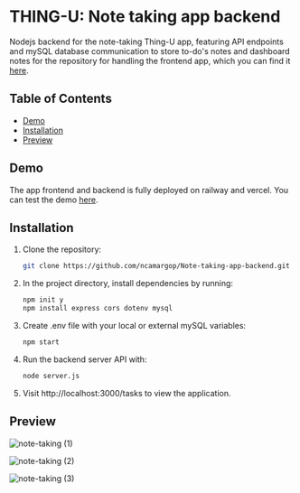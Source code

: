 # THING-U: Note taking app backend

Nodejs backend for the note-taking Thing-U app, featuring API endpoints and mySQL database communication to store to-do's notes and dashboard notes for the repository for handling the frontend app, which you can find it [here](https://github.com/ncamargop/note-taking-app-front).


## Table of Contents
- [Demo](#demo)
- [Installation](#installation)
- [Preview](#preview)


## Demo

The app frontend and backend is fully deployed on railway and vercel. You can test the demo [here](https://thingu.netlify.app/).



## Installation

1. Clone the repository:
   ```bash
   git clone https://github.com/ncamargop/Note-taking-app-backend.git

2. In the project directory, install dependencies by running:
   ```bash
   npm init y
   npm install express cors dotenv mysql


3. Create .env file with your local or external mySQL variables:
   ```bash
   npm start

4. Run the backend server API with:
   ```bash
   node server.js

5. Visit http://localhost:3000/tasks to view the application.






## Preview

![note-taking (1)](https://github.com/user-attachments/assets/7c6df8db-4017-4f8a-89a8-b846bb289f50)

![note-taking (2)](https://github.com/user-attachments/assets/8c2d1321-b591-44f9-9760-4d19d11f02d2)

![note-taking (3)](https://github.com/user-attachments/assets/20e13515-39cf-4c39-8d18-31b5d4592c77)

